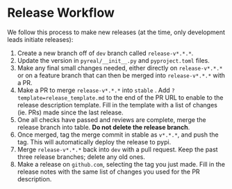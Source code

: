 # Release Workflow

We follow this process to make new releases (at the time, only development leads initiate releases):

1. Create a new branch off of `dev` branch called `release-v*.*.*`.
2. Update the version in `pyreal/__init__.py` and `pyproject.toml` files.
3. Make any final small changes needed, either directly on `release-v*.*.*` or on a feature branch that can then be merged into `release-v*.*.*` with a PR.
4. Make a PR to merge `release-v*.*.*` into `stable` . Add `?template=release_template.md` to the end of the PR URL to enable to the release description template. Fill in the template with a list of changes (ie. PRs) made since the last release.
5. One all checks have passed and reviews are complete, merge the release branch into table. **Do not delete the release branch**.&#x20;
6. Once merged, tag the merge commit in stable as `v*.*.*`, and push the tag. This will automatically deploy the release to pypi.
7. Merge `release-v*.*.*` back into `dev` with a pull request. Keep the past three release branches; delete any old ones.
8. Make a release on `github.com`, selecting the tag you just made. Fill in the release notes with the same list of changes you used for the PR description.
